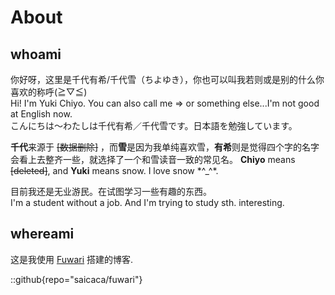 # About

## whoami

你好呀，这里是千代有希/千代雪（ちよゆき），你也可以叫我若则或是别的什么你喜欢的称呼(≧▽≦)  
Hi! I'm Yuki Chiyo. You can also call me => or something else...I'm not good at English now.  
こんにちは～わたしは千代有希／千代雪です。日本語を勉強しています。

**千代**来源于 ~~[数据删除]~~ ，而**雪**是因为我单纯喜欢雪，**有希**则是觉得四个字的名字会看上去整齐一些，就选择了一个和雪读音一致的常见名。
**Chiyo** means ~~[deleted]~~, and **Yuki** means snow. I love snow \*^\_^\*.

目前我还是无业游民。在试图学习一些有趣的东西。  
I'm a student without a job. And I'm trying to study sth. interesting.

## whereami

这是我使用 [Fuwari](https://github.com/saicaca/fuwari) 搭建的博客.

::github{repo="saicaca/fuwari"}
